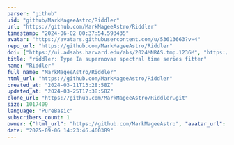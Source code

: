 ```yaml
---
parser: "github"
uid: "github/MarkMageeAstro/Riddler"
url: "https://github.com/MarkMageeAstro/Riddler"
timestamp: "2024-06-02 00:37:54.593435"
avatar: "https://avatars.githubusercontent.com/u/53613663?v=4"
repo_url: "https://github.com/MarkMageeAstro/Riddler"
doi: ["https://ui.adsabs.harvard.edu/abs/2024MNRAS.tmp.1236M", "https://ui.adsabs.harvard.edu/abs/2024ascl.soft05010M/abstract"]
title: "riddler: Type Ia supernovae spectral time series fitter"
name: "Riddler"
full_name: "MarkMageeAstro/Riddler"
html_url: "https://github.com/MarkMageeAstro/Riddler"
created_at: "2024-03-11T13:28:58Z"
updated_at: "2024-03-25T17:38:58Z"
clone_url: "https://github.com/MarkMageeAstro/Riddler.git"
size: 1017409
language: "PureBasic"
subscribers_count: 1
owner: {"html_url": "https://github.com/MarkMageeAstro", "avatar_url": "https://avatars.githubusercontent.com/u/53613663?v=4", "login": "MarkMageeAstro", "type": "User"}
date: "2025-09-06 14:23:46.460389"
---
```

